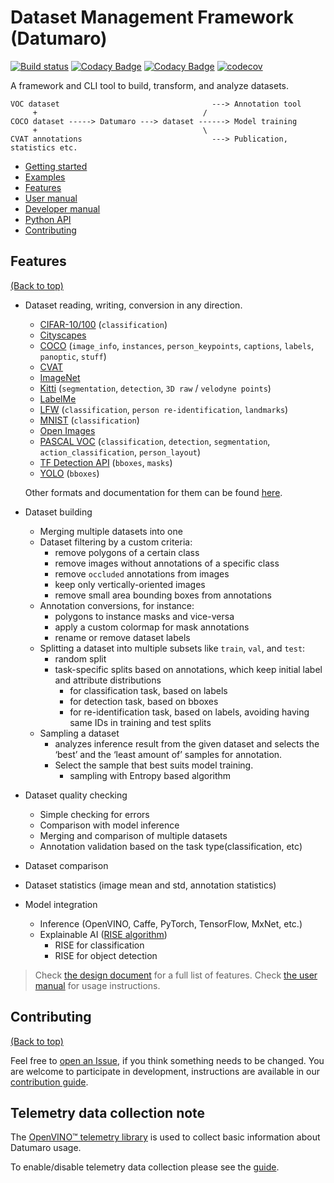 # Dataset Management Framework (Datumaro)

[![Build status](https://github.com/openvinotoolkit/datumaro/actions/workflows/health_check.yml/badge.svg)](https://github.com/openvinotoolkit/datumaro/actions/workflows/health_check.yml)
[![Codacy Badge](https://api.codacy.com/project/badge/Grade/759d2d873b59495aa3d3f8c51b786246)](https://app.codacy.com/gh/openvinotoolkit/datumaro?utm_source=github.com&utm_medium=referral&utm_content=openvinotoolkit/datumaro&utm_campaign=Badge_Grade_Dashboard)
[![Codacy Badge](https://app.codacy.com/project/badge/Coverage/9511b691ff134e739ea6fc524f7cc760)](https://www.codacy.com/gh/openvinotoolkit/datumaro?utm_source=github.com&utm_medium=referral&utm_content=openvinotoolkit/datumaro&utm_campaign=Badge_Coverage)
[![codecov](https://codecov.io/gh/openvinotoolkit/datumaro/branch/develop/graph/badge.svg?token=FG25VU096Q)](https://codecov.io/gh/openvinotoolkit/datumaro)

A framework and CLI tool to build, transform, and analyze datasets.

<!--lint disable fenced-code-flag-->
```
VOC dataset                                  ---> Annotation tool
     +                                     /
COCO dataset -----> Datumaro ---> dataset ------> Model training
     +                                     \
CVAT annotations                             ---> Publication, statistics etc.
```
<!--lint enable fenced-code-flag-->

- [Getting started](https://openvinotoolkit.github.io/datumaro/docs/getting_started)
- [Examples](https://openvinotoolkit.github.io/datumaro/docs/getting_started/#examples)
- [Features](#features)
- [User manual](https://openvinotoolkit.github.io/datumaro/docs/user-manual)
- [Developer manual](https://openvinotoolkit.github.io/datumaro/api)
- [Python API](https://openvinotoolkit.github.io/datumaro/docs/python-api)
- [Contributing](#contributing)

## Features

[(Back to top)](#dataset-management-framework-datumaro)

- Dataset reading, writing, conversion in any direction.
  - [CIFAR-10/100](https://www.cs.toronto.edu/~kriz/cifar.html) (`classification`)
  - [Cityscapes](https://www.cityscapes-dataset.com/)
  - [COCO](http://cocodataset.org/#format-data) (`image_info`, `instances`, `person_keypoints`,
    `captions`, `labels`, `panoptic`, `stuff`)
  - [CVAT](https://openvinotoolkit.github.io/cvat/docs/manual/advanced/xml_format)
  - [ImageNet](http://image-net.org/)
  - [Kitti](http://www.cvlibs.net/datasets/kitti/index.php) (`segmentation`, `detection`,
    `3D raw` / `velodyne points`)
  - [LabelMe](http://labelme.csail.mit.edu/Release3.0)
  - [LFW](http://vis-www.cs.umass.edu/lfw/) (`classification`, `person re-identification`,
    `landmarks`)
  - [MNIST](http://yann.lecun.com/exdb/mnist/) (`classification`)
  - [Open Images](https://storage.googleapis.com/openimages/web/download.html)
  - [PASCAL VOC](http://host.robots.ox.ac.uk/pascal/VOC/voc2012/htmldoc/index.html)
    (`classification`, `detection`, `segmentation`, `action_classification`, `person_layout`)
  - [TF Detection API](https://github.com/tensorflow/models/blob/master/research/object_detection/g3doc/using_your_own_dataset.md)
    (`bboxes`, `masks`)
  - [YOLO](https://github.com/AlexeyAB/darknet#how-to-train-pascal-voc-data) (`bboxes`)

  Other formats and documentation for them can be found [here](https://openvinotoolkit.github.io/datumaro/docs/user-manual/supported_formats).
- Dataset building
  - Merging multiple datasets into one
  - Dataset filtering by a custom criteria:
    - remove polygons of a certain class
    - remove images without annotations of a specific class
    - remove `occluded` annotations from images
    - keep only vertically-oriented images
    - remove small area bounding boxes from annotations
  - Annotation conversions, for instance:
    - polygons to instance masks and vice-versa
    - apply a custom colormap for mask annotations
    - rename or remove dataset labels
  - Splitting a dataset into multiple subsets like `train`, `val`, and `test`:
    - random split
    - task-specific splits based on annotations,
      which keep initial label and attribute distributions
      - for classification task, based on labels
      - for detection task, based on bboxes
      - for re-identification task, based on labels,
        avoiding having same IDs in training and test splits
  - Sampling a dataset
    - analyzes inference result from the given dataset
      and selects the ‘best’ and the ‘least amount of’ samples for annotation.
    - Select the sample that best suits model training.
      - sampling with Entropy based algorithm
- Dataset quality checking
  - Simple checking for errors
  - Comparison with model inference
  - Merging and comparison of multiple datasets
  - Annotation validation based on the task type(classification, etc)
- Dataset comparison
- Dataset statistics (image mean and std, annotation statistics)
- Model integration
  - Inference (OpenVINO, Caffe, PyTorch, TensorFlow, MxNet, etc.)
  - Explainable AI ([RISE algorithm](https://arxiv.org/abs/1806.07421))
    - RISE for classification
    - RISE for object detection

> Check
  [the design document](https://openvinotoolkit.github.io/datumaro/docs/design)
  for a full list of features.
> Check
  [the user manual](https://openvinotoolkit.github.io/datumaro/docs/user-manual)
  for usage instructions.

## Contributing

[(Back to top)](#dataset-management-framework-datumaro)

Feel free to
[open an Issue](https://github.com/openvinotoolkit/datumaro/issues/new), if you
think something needs to be changed. You are welcome to participate in
development, instructions are available in our
[contribution guide](https://openvinotoolkit.github.io/datumaro/docs/contributing).


## Telemetry data collection note

The [OpenVINO™ telemetry library](https://github.com/openvinotoolkit/telemetry/)
is used to collect basic information about Datumaro usage.

To enable/disable telemetry data collection please see the
[guide](https://openvinotoolkit.github.io/datumaro/docs/user-manual/how_to_control_tm_data_collection/).
